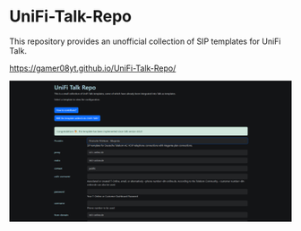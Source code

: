 # UniFi-Talk-Repo
This repository provides an unofficial collection of SIP templates for UniFi Talk.

https://gamer08yt.github.io/UniFi-Talk-Repo/

![img.png](img.png)
